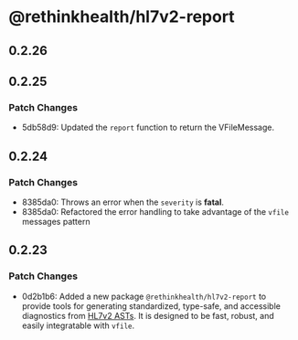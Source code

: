 # @rethinkhealth/hl7v2-report

## 0.2.26

## 0.2.25

### Patch Changes

- 5db58d9: Updated the `report` function to return the VFileMessage.

## 0.2.24

### Patch Changes

- 8385da0: Throws an error when the `severity` is **fatal**.
- 8385da0: Refactored the error handling to take advantage of the `vfile` messages pattern

## 0.2.23

### Patch Changes

- 0d2b1b6: Added a new package `@rethinkhealth/hl7v2-report` to provide tools for generating standardized, type-safe, and accessible diagnostics from [HL7v2 ASTs](https://github.com/rethinkhealth/hl7v2). It is designed to be fast, robust, and easily integratable with `vfile`.
